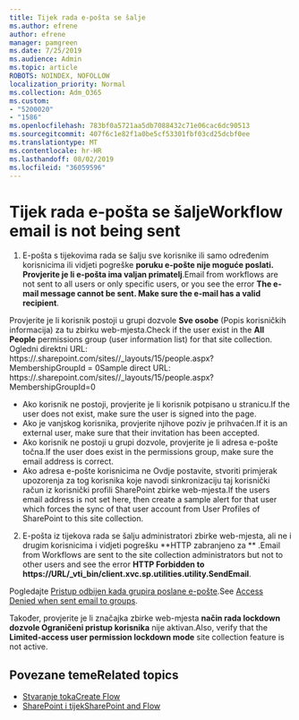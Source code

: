 ```yaml
---
title: Tijek rada e-pošta se šalje
ms.author: efrene
author: efrene
manager: pamgreen
ms.date: 7/25/2019
ms.audience: Admin
ms.topic: article
ROBOTS: NOINDEX, NOFOLLOW
localization_priority: Normal
ms.collection: Adm_O365
ms.custom:
- "5200020"
- "1586"
ms.openlocfilehash: 783bf0a5721aa5db7088432c71e06cac6dc90513
ms.sourcegitcommit: 407f6c1e82f1a0be5cf53301fbf03cd25dcbf0ee
ms.translationtype: MT
ms.contentlocale: hr-HR
ms.lasthandoff: 08/02/2019
ms.locfileid: "36059596"
---
```

# <a name="workflow-email-is-not-being-sent"></a><span data-ttu-id="7eb6b-102">Tijek rada e-pošta se šalje</span><span class="sxs-lookup"><span data-stu-id="7eb6b-102">Workflow email is not being sent</span></span>

1. <span data-ttu-id="7eb6b-103">E-pošta s tijekovima rada se šalju sve korisnike ili samo određenim korisnicima ili vidjeti pogreške **poruku e-pošte nije moguće poslati. Provjerite je li e-pošta ima valjan primatelj**.</span><span class="sxs-lookup"><span data-stu-id="7eb6b-103">Email from workflows are not sent to all users or only specific users, or you see the error **The e-mail message cannot be sent. Make sure the e-mail has a valid recipient**.</span></span>

<span data-ttu-id="7eb6b-104">Provjerite je li korisnik postoji u grupi dozvole **Sve osobe** (Popis korisničkih informacija) za tu zbirku web-mjesta.</span><span class="sxs-lookup"><span data-stu-id="7eb6b-104">Check if the user exist in the **All People** permissions group (user information list) for that site collection.</span></span>  <span data-ttu-id="7eb6b-105">Ogledni direktni URL: https://<tenant>.sharepoint.com/sites/<sitename>/_layouts/15/people.aspx? MembershipGroupId = 0</span><span class="sxs-lookup"><span data-stu-id="7eb6b-105">Sample direct URL: https://<tenant>.sharepoint.com/sites/<sitename>/_layouts/15/people.aspx?MembershipGroupId=0</span></span>

- <span data-ttu-id="7eb6b-106">Ako korisnik ne postoji, provjerite je li korisnik potpisano u stranicu.</span><span class="sxs-lookup"><span data-stu-id="7eb6b-106">If the user does not exist, make sure the user is signed into the page.</span></span> 
- <span data-ttu-id="7eb6b-107">Ako je vanjskog korisnika, provjerite njihove poziv je prihvaćen.</span><span class="sxs-lookup"><span data-stu-id="7eb6b-107">If it is an external user, make sure that their invitation has been accepted.</span></span>
- <span data-ttu-id="7eb6b-108">Ako korisnik ne postoji u grupi dozvole, provjerite je li adresa e-pošte točna.</span><span class="sxs-lookup"><span data-stu-id="7eb6b-108">If the user does exist in the permissions group, make sure the email address is correct.</span></span>
- <span data-ttu-id="7eb6b-109">Ako adresa e-pošte korisnicima ne Ovdje postavite, stvoriti primjerak upozorenja za tog korisnika koje navodi sinkronizaciju taj korisnički račun iz korisnički profili SharePoint zbirke web-mjesta.</span><span class="sxs-lookup"><span data-stu-id="7eb6b-109">If the users email address is not set here, then create a sample alert for that user which forces the sync of that user account from User Profiles of SharePoint to this site collection.</span></span>
 
2. <span data-ttu-id="7eb6b-110">E-pošta iz tijekova rada se šalju administratori zbirke web-mjesta, ali ne i drugim korisnicima i vidjeti pogrešku \*\*HTTP zabranjeno za <spam> <spam> \*\* <spam> <spam>.</span><span class="sxs-lookup"><span data-stu-id="7eb6b-110">Email from Workflows are sent to the site collection administrators but not to other users and see the error **HTTP Forbidden to <spam><spam>https://URL/_vti_bin/client.xvc.sp.utilities.utility.SendEmail**<spam><spam>.</span></span>
 

<span data-ttu-id="7eb6b-111">Pogledajte [Pristup odbijen kada grupira poslane e-pošte](https://docs.microsoft.com/sharepoint/support/server-admin/access-denied-when-send-an-email-to-groups).</span><span class="sxs-lookup"><span data-stu-id="7eb6b-111">See [Access Denied when sent email to groups](https://docs.microsoft.com/sharepoint/support/server-admin/access-denied-when-send-an-email-to-groups).</span></span>

<span data-ttu-id="7eb6b-112">Također, provjerite je li značajka zbirke web-mjesta **način rada lockdown dozvole Ograničeni pristup korisnika** nije aktivan.</span><span class="sxs-lookup"><span data-stu-id="7eb6b-112">Also, verify that the **Limited-access user permission lockdown mode** site collection feature is not active.</span></span>

## <a name="related-topics"></a><span data-ttu-id="7eb6b-113">Povezane teme</span><span class="sxs-lookup"><span data-stu-id="7eb6b-113">Related topics</span></span>
- [<span data-ttu-id="7eb6b-114">Stvaranje toka</span><span class="sxs-lookup"><span data-stu-id="7eb6b-114">Create Flow</span></span>](https://support.office.com/article/Create-a-flow-for-a-list-or-library-in-SharePoint-Online-or-OneDrive-for-Business-a9c3e03b-0654-46af-a254-20252e580d01) 
- [<span data-ttu-id="7eb6b-115">SharePoint i tijek</span><span class="sxs-lookup"><span data-stu-id="7eb6b-115">SharePoint and Flow</span></span>](https://flow.microsoft.com/blog/sharepoint-and-flow/) 


